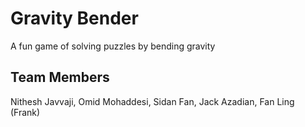 # Gravity Bender
A fun game of solving puzzles by bending gravity

## Team Members
Nithesh Javvaji,
Omid Mohaddesi,
Sidan Fan,
Jack Azadian,
Fan Ling (Frank)
